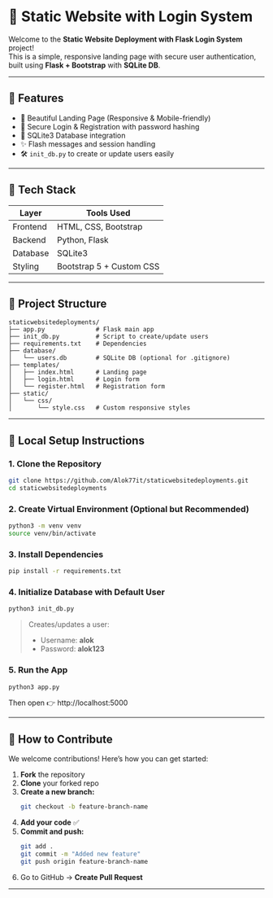 # 🔐 Static Website with Login System

Welcome to the **Static Website Deployment with Flask Login System** project!  
This is a simple, responsive landing page with secure user authentication, built using **Flask + Bootstrap** with **SQLite DB**.

---

## 📌 Features

- 🚀 Beautiful Landing Page (Responsive & Mobile-friendly)
- 🔐 Secure Login & Registration with password hashing
- 🧠 SQLite3 Database integration
- ✨ Flash messages and session handling
- 🛠️ `init_db.py` to create or update users easily

---

## 🧱 Tech Stack

| Layer       | Tools Used              |
|-------------|------------------------|
| Frontend    | HTML, CSS, Bootstrap   |
| Backend     | Python, Flask          |
| Database    | SQLite3                |
| Styling     | Bootstrap 5 + Custom CSS |

---

## 📂 Project Structure

```
staticwebsitedeployments/
├── app.py              # Flask main app
├── init_db.py          # Script to create/update users
├── requirements.txt    # Dependencies
├── database/
│   └── users.db        # SQLite DB (optional for .gitignore)
├── templates/
│   ├── index.html      # Landing page
│   ├── login.html      # Login form
│   └── register.html   # Registration form
├── static/
│   └── css/
│       └── style.css   # Custom responsive styles
```

---

## 🚀 Local Setup Instructions

### 1. Clone the Repository

```bash
git clone https://github.com/Alok77it/staticwebsitedeployments.git
cd staticwebsitedeployments
```

### 2. Create Virtual Environment (Optional but Recommended)

```bash
python3 -m venv venv
source venv/bin/activate
```

### 3. Install Dependencies

```bash
pip install -r requirements.txt
```

### 4. Initialize Database with Default User

```bash
python3 init_db.py
```

> Creates/updates a user:  
> - Username: **alok**  
> - Password: **alok123**

### 5. Run the App

```bash
python3 app.py
```
Then open 👉 http://localhost:5000

---

## 🔁 How to Contribute

We welcome contributions! Here’s how you can get started:

1. **Fork** the repository  
2. **Clone** your forked repo  
3. **Create a new branch:**
    ```bash
    git checkout -b feature-branch-name
    ```
4. **Add your code** ✅  
5. **Commit and push:**
    ```bash
    git add .
    git commit -m "Added new feature"
    git push origin feature-branch-name
    ```
6. Go to GitHub → **Create Pull Request**

---

